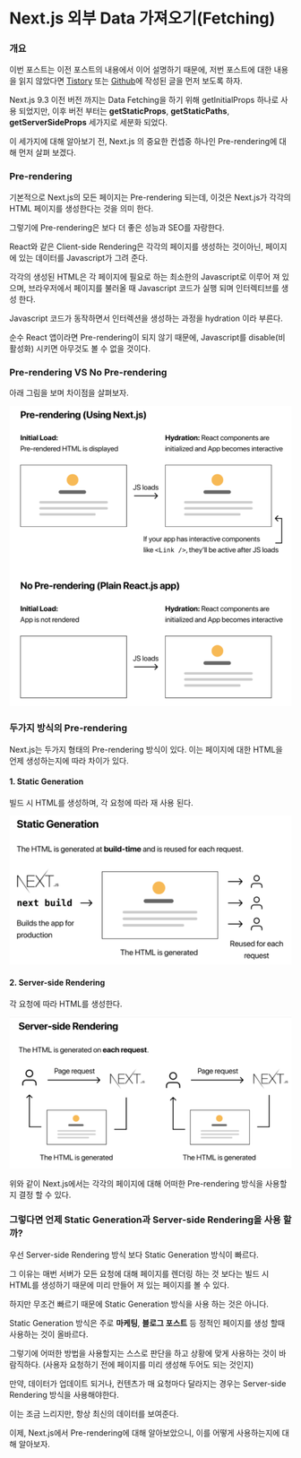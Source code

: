 # Next.js 외부 Data 가져오기(Fetching)

### 개요

이번 포스트는 이전 포스트의 내용에서 이어 설명하기 때문에, 저번 포스트에 대한 내용을 읽지 않았다면 [Tistory](https://dlsgh120.tistory.com/60) 또는 [Github](https://github.com/dlsgh120/blog-contents/tree/main/react/26-Next-Dynamic-URL)에 작성된 글을 먼저 보도록 하자.

Next.js 9.3 이전 버전 까지는 Data Fetching을 하기 위해 getInitialProps 하나로 사용 되었지만, 이후 버전 부터는 **getStaticProps**, **getStaticPaths**, **getServerSideProps** 세가지로 세분화 되었다.

이 세가지에 대해 알아보기 전, Next.js 의 중요한 컨셉중 하나인 Pre-rendering에 대해 먼저 살펴 보겠다.

### Pre-rendering

기본적으로 Next.js의 모든 페이지는 Pre-rendering 되는데, 이것은 Next.js가 각각의 HTML 페이지를 생성한다는 것을 의미 한다.

그렇기에 Pre-rendering은 보다 더 좋은 성능과 SEO를 자랑한다.

React와 같은 Client-side Rendering은 각각의 페이지를 생성하는 것이아닌, 페이지에 있는 데이터를 Javascript가 그려 준다.

각각의 생성된 HTML은 각 페이지에 필요로 하는 최소한의 Javascript로 이루어 져 있으며, 브라우저에서 페이지를 불러올 때 Javascript 코드가 실행 되며 인터렉티브를 생성 한다.

Javascript 코드가 동작하면서 인터렉션을 생성하는 과정을 hydration 이라 부른다.

순수 React 앱이라면 Pre-rendering이 되지 않기 때문에, Javascript를 disable(비활성화) 시키면 아무것도 볼 수 없을 것이다.

### Pre-rendering VS No Pre-rendering

아래 그림을 보며 차이점을 살펴보자.

![image](./images/image1.png)

### 두가지 방식의 Pre-rendering

Next.js는 두가지 형태의 Pre-rendering 방식이 있다. 이는 페이지에 대한 HTML을 언제 생성하는지에 따라 차이가 있다.

#### 1. Static Generation

빌드 시 HTML를 생성하며, 각 요청에 따라 재 사용 된다.

![image](./images/image2.png)

#### 2. Server-side Rendering

각 요청에 따라 HTML를 생성한다.

![image](./images/image3.png)

위와 같이 Next.js에서는 각각의 페이지에 대해 어떠한 Pre-rendering 방식을 사용할 지 결정 할 수 있다.

### 그렇다면 언제 Static Generation과 Server-side Rendering을 사용 할까?

우선 Server-side Rendering 방식 보다 Static Generation 방식이 빠르다.

그 이유는 매번 서버가 모든 요청에 대해 페이지를 렌더링 하는 것 보다는 빌드 시 HTML를 생성하기 때문에 미리 만들어 져 있는 페이지를 볼 수 있다.

하지만 무조건 빠르기 때문에 Static Generation 방식을 사용 하는 것은 아니다.

Static Generation 방식은 주로 **마케팅**, **블로그 포스트** 등 정적인 페이지를 생성 할때 사용하는 것이 올바르다.

그렇기에 어떠한 방법을 사용할지는 스스로 판단을 하고 상황에 맞게 사용하는 것이 바람직하다. (사용자 요청하기 전에 페이지를 미리 생성해 두어도 되는 것인지)

만약, 데이터가 업데이트 되거나, 컨텐츠가 매 요청마다 달라지는 경우는 Server-side Rendering 방식을 사용해야한다.

이는 조금 느리지만, 항상 최신의 데이터를 보여준다.

이제, Next.js에서 Pre-rendering에 대해 알아보았으니, 이를 어떻게 사용하는지에 대해 알아보자.
